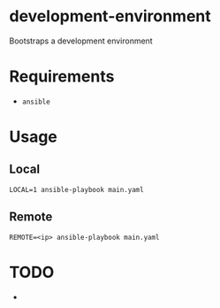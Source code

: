 # development-environment

Bootstraps a development environment

# Requirements

* `ansible`

# Usage

## Local

```
LOCAL=1 ansible-playbook main.yaml
```

## Remote

```
REMOTE=<ip> ansible-playbook main.yaml
```

# TODO

* 
